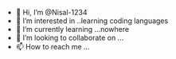 - 👋 Hi, I’m @Nisal-1234
- 👀 I’m interested in ..learning coding languages
- 🌱 I’m currently learning ...nowhere
- 💞️ I’m looking to collaborate on ...
- 📫 How to reach me ...

<!---
Nisal-1234/Nisal-1234 is a ✨ special ✨ repository because its `README.md` (this file) appears on your GitHub profile.
You can click the Preview link to take a look at your changes.
--->
